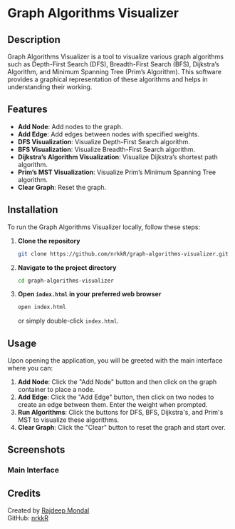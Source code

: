 # Graph Algorithms Visualizer

## Description
Graph Algorithms Visualizer is a tool to visualize various graph algorithms such as Depth-First Search (DFS), Breadth-First Search (BFS), Dijkstra’s Algorithm, and Minimum Spanning Tree (Prim’s Algorithm). This software provides a graphical representation of these algorithms and helps in understanding their working.

## Features
- **Add Node**: Add nodes to the graph.
- **Add Edge**: Add edges between nodes with specified weights.
- **DFS Visualization**: Visualize Depth-First Search algorithm.
- **BFS Visualization**: Visualize Breadth-First Search algorithm.
- **Dijkstra’s Algorithm Visualization**: Visualize Dijkstra’s shortest path algorithm.
- **Prim’s MST Visualization**: Visualize Prim’s Minimum Spanning Tree algorithm.
- **Clear Graph**: Reset the graph.

## Installation
To run the Graph Algorithms Visualizer locally, follow these steps:

1. **Clone the repository**
    ```bash
    git clone https://github.com/nrkkR/graph-algorithms-visualizer.git
    ```

2. **Navigate to the project directory**
    ```bash
    cd graph-algorithms-visualizer
    ```

3. **Open `index.html` in your preferred web browser**
    ```bash
    open index.html
    ```
    or simply double-click `index.html`.

## Usage
Upon opening the application, you will be greeted with the main interface where you can:

1. **Add Node**: Click the "Add Node" button and then click on the graph container to place a node.
2. **Add Edge**: Click the "Add Edge" button, then click on two nodes to create an edge between them. Enter the weight when prompted.
3. **Run Algorithms**: Click the buttons for DFS, BFS, Dijkstra's, and Prim's MST to visualize these algorithms.
4. **Clear Graph**: Click the "Clear" button to reset the graph and start over.

## Screenshots
### Main Interface


## Credits
Created by [Rajdeep Mondal](https://www.linkedin.com/in/rajdeep-mondal-a277a9317)  
GitHub: [nrkkR](https://github.com/nrkkR)

